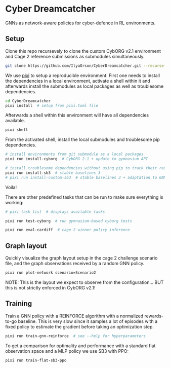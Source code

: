 # Cyber Dreamcatcher

GNNs as network-aware policies for cyber-defence in RL environments.

## Setup

Clone this repo recursevely to clone the custom CybORG v2.1 environment and Cage 2 reference submissions as submodules simultaneously.

```bash
git clone https://github.com/IlyaOrson/CyberDreamcatcher.git --recurse-submodules -j3
```

We use [pixi](https://github.com/prefix-dev/pixi) to setup a reproducible environment.
First one needs to install the dependencies in a local environment, activate a shell within it and afterwards install the submodules as local packages as well as troublesome dependencies.

```bash
cd CyberDreamcatcher
pixi install  # setup from pixi.toml file
```

Afterwards a shell within this environment will have all dependencies available.

```bash
pixi shell
```

From the activated shell, install the local submodules and troublesome pip dependencies.

```bash
# install environments from git submodule as a local packages
pixi run install-cyborg  # CybORG 2.1 + update to gymnasium API

# install troublesome dependencies without using pip to track their requirements
pixi run install-sb3  # stable baselines 3
# pixi run install-custom-sb3  # stable baselines 3 + adaptation to GNN policies and graph environment (not working yet)
```

Voila!

There are other predefined tasks that can be run to make sure everything is working:

```bash
# pixi task list  # displays available tasks

pixi run test-cyborg  # run gymnasium-based cyborg tests

pixi run eval-cardiff  # cage 2 winner policy inference
```

## Graph layout

Quickly visualize the graph layout setup in the cage 2 challenge scenario file,
and the graph observations received by a random GNN policy.

```bash
pixi run plot-network scenario=Scenario2
```

NOTE: This is the layout we expect to observe from the configuration... BUT this is not strictly enforced in CybORG v2.1!

## Training

Train a GNN policy with a REINFORCE algorithm with a normalized rewards-to-go baseline.
This is very slow since it samples a lot of episodes with a fixed policy to estimate the gradient before taking an optimization step.

```bash
pixi run train-gnn-reinforce  # see --help for hyperparameters
```

To get a comparison for optimality and performance with a standard flat observation space and a MLP policy we use SB3 with PPO:

```bash
pixi run train-flat-sb3-ppo
```
